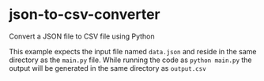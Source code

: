 # json-to-csv-converter
Convert a JSON file to CSV file using Python

This example expects the input file named `data.json` and reside in the same directory as the `main.py` file.
While running the code as `python main.py` the output will be generated in the same directory as `output.csv`
